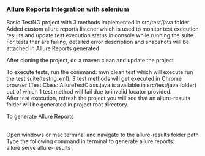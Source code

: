 <h3> Allure Reports Integration with selenium </h3>

<p> Basic TestNG project with 3 methods implemented in src/test/java folder <br>
Added custom allure reports listener which is used to monitor test execution results and update test execution status in console while running the suite <br>
For tests thar are failing, detailed error description and snapshots will be attached in Allure Reports generated
</p>

<p> After cloning the project, do a maven clean and update the project <br>
 
To execute tests, run the command: mvn clean test which will execute run the test suite(testng.xml), 3 test methods will get executed in Chrome browser (Test Class:  AllureTestClass.java is available in src/test/java folder) out of which 1 test method will fail due to invalid locator provided.  <br>
After test execution, refresh the project you will see that an allure-results folder will be generated in project root directory. <br>
  
 <p> To generate Allure Reports </p> <br> 
 Open windows or mac terminal and navigate to the allure-results folder path <br>
 Type the following command in terminal to generate allure reports: <br>
 allure serve allure-results
 
